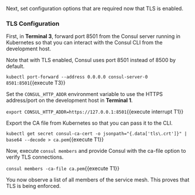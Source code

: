 Next, set configuration options that are required now that TLS is enabled.

### TLS Configuration

First, in **Terminal 3**, forward port 8501 from the Consul server running in
Kubernetes so that you can interact with the Consul CLI from the development host.

Note that with TLS enabled, Consul uses port 8501 instead of 8500 by default.

`kubectl port-forward --address 0.0.0.0 consul-server-0 8501:8501`{{execute T3}}

Set the `CONSUL_HTTP_ADDR` environment variable to use the HTTPS address/port on
the development host in **Terminal 1**.

`export CONSUL_HTTP_ADDR=https://127.0.0.1:8501`{{execute interrupt T1}}

Export the CA file from Kubernetes so that you can pass it to the CLI.

`kubectl get secret consul-ca-cert -o jsonpath="{.data['tls\.crt']}" | base64 --decode > ca.pem`{{execute T1}}

Now, execute `consul members` and provide Consul with the ca-file option to verify TLS
connections.

`consul members -ca-file ca.pem`{{execute T1}}

You now observe a list of all members of the service mesh. This
proves that TLS is being enforced.
